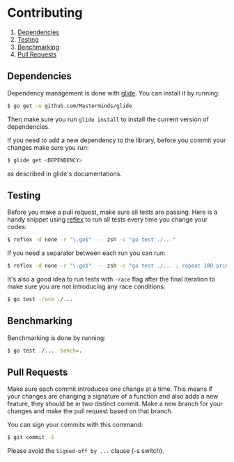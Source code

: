 # Contributing

1. [Dependencies](#dependencies)
2. [Testing](#testing)
3. [Benchmarking](#benchmarking)
4. [Pull Requests](#pull-requests)

## Dependencies

Dependency management is done with [glide](https://github.com/Masterminds/glide).
You can install it by running:
```bash
$ go get -u github.com/Masterminds/glide
```

Then make sure you run `glide install` to install the current version of
dependencies.

If you need to add a new dependency to the library, before you commit your
changes make sure you run:
```bash
$ glide get <DEPENDENCY>
```
as described in glide's documentations.

## Testing

Before you make a pull request, make sure all tests are passing. Here is a handy
snippet using [reflex](https://github.com/cespare/reflex) to run all tests every
time you change your codes:

```bash
$ reflex -d none -r "\.go$"  -- zsh -c "go test ./..."
```

If you need a separator between each run you can run:

```bash
$ reflex -d none -r "\.go$"  -- zsh -c "go test ./... ; repeat 100 printf '#'"
```

It's also a good idea to run tests with `-race` flag after the final iteration
to make sure you are not introducing any race conditions:

```bash
$ go test -race ./...
```

## Benchmarking

Benchmarking is done by running:

```bash
$ go test ./... -bench=.
```

## Pull Requests

Make sure each commit introduces one change at a time. This means if your
changes are changing a signature of a function and also adds a new feature, they
should be in two distinct commit. Make a new branch for your changes and make
the pull request based on that branch.

You can sign your commits with this command:
```bash
$ git commit -S
```

Please avoid the `Signed-off by ...` clause (-s switch).

